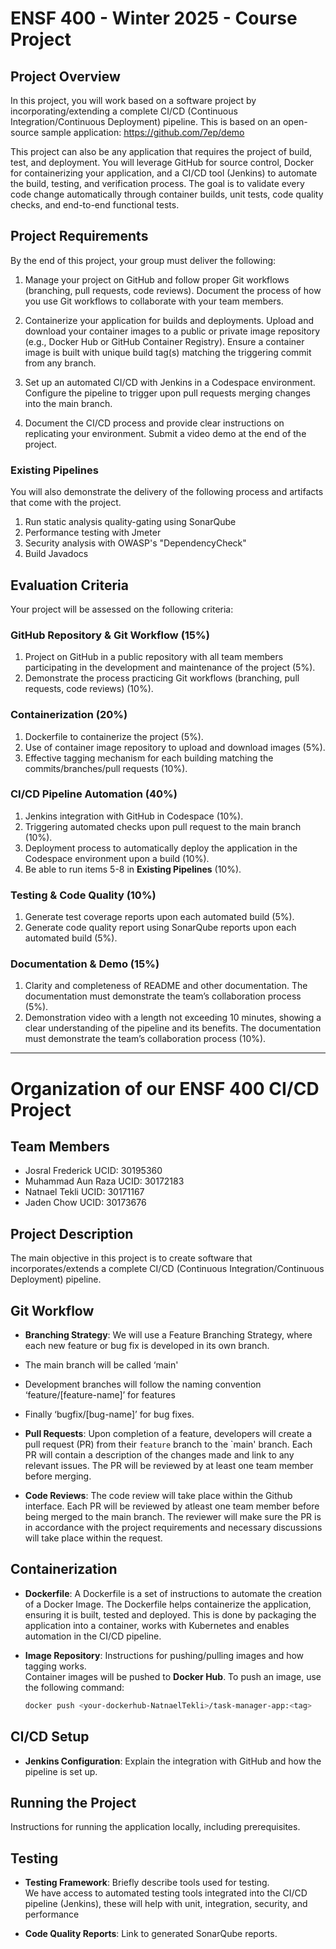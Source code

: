# ENSF 400 - Winter 2025 - Course Project

## Project Overview

In this project, you will work based on a software project by incorporating/extending a complete CI/CD (Continuous Integration/Continuous Deployment) pipeline. This is based on an open-source sample application: https://github.com/7ep/demo

This project can also be any application that requires the project of build, test, and deployment.
You will leverage GitHub for source control, Docker for containerizing your application, and a CI/CD tool (Jenkins) to automate the build, testing, and verification process. The goal is to validate every code change automatically through container builds, unit tests, code quality checks, and end-to-end functional tests.


## Project Requirements

By the end of this project, your group must deliver the following:

1.	Manage your project on GitHub and follow proper Git workflows (branching, pull requests, code reviews). Document the process of how you use Git workflows to collaborate with your team members.

1.	Containerize your application for builds and deployments. Upload and download your container images to a public or private image repository (e.g., Docker Hub or GitHub Container Registry). Ensure a container image is built with unique build tag(s) matching the triggering commit from any branch.

1.	Set up an automated CI/CD with Jenkins in a Codespace environment. Configure the pipeline to trigger upon pull requests merging changes into the main branch.

1.	Document the CI/CD process and provide clear instructions on replicating your environment. Submit a video demo at the end of the project.

### Existing Pipelines
You will also demonstrate the delivery of the following process and artifacts that come with the project.

1.	Run static analysis quality-gating using SonarQube
1.	Performance testing with Jmeter
1.	Security analysis with OWASP's "DependencyCheck"
1.	Build Javadocs


## Evaluation Criteria

Your project will be assessed on the following criteria:

### GitHub Repository & Git Workflow (15%)
1.	Project on GitHub in a public repository with all team members participating in the development and maintenance of the project (5%).
1.	Demonstrate the process practicing Git workflows (branching, pull requests, code reviews) (10%).

### Containerization (20%)
1.	Dockerfile to containerize the project (5%).
1.	Use of container image repository to upload and download images (5%).
1.	Effective tagging mechanism for each building matching the commits/branches/pull requests (10%).

### CI/CD Pipeline Automation (40%)
1.	Jenkins integration with GitHub in Codespace (10%).
1.	Triggering automated checks upon pull request to the main branch (10%).
1.	Deployment process to automatically deploy the application in the Codespace environment upon a build (10%).
1.	Be able to run items 5-8 in **Existing Pipelines** (10%).

### Testing & Code Quality (10%)
1.	Generate test coverage reports upon each automated build (5%).
1.	Generate code quality report using SonarQube reports upon each automated build (5%).

### Documentation & Demo (15%)
1.	Clarity and completeness of README and other documentation. The documentation must demonstrate the team’s collaboration process (5%).
1.	Demonstration video with a length not exceeding 10 minutes, showing a clear understanding of the pipeline and its benefits. The documentation must demonstrate the team’s collaboration process (10%).

_______________________________________________________________________________________________________________________________________________________________________________________________________________

# Organization of our ENSF 400 CI/CD Project  

## Team Members  
- Josral Frederick UCID: 30195360
- Muhammad Aun Raza UCID: 30172183
- Natnael Tekli UCID: 30171167
- Jaden Chow UCID: 30173676


## Project Description  
The main objective in this project is to create software that incorporates/extends a complete CI/CD 
(Continuous Integration/Continuous Deployment) pipeline. 

## Git Workflow  
- **Branching Strategy**: 
We will use a Feature Branching Strategy, where each new feature or bug fix is developed in its own branch. 
- The main branch will be called ‘main'
- Development branches will follow the naming convention ‘feature/[feature-name]’ for features
- Finally ‘bugfix/[bug-name]’ for bug fixes.  
  
- **Pull Requests**: 
  Upon completion of a feature, developers will create a pull request (PR) from their `feature` branch
  to the `main' branch. Each PR will contain a description of the changes made and link to any relevant issues.
  The PR will be reviewed by at least one team member before merging.
     
- **Code Reviews**:
  The code review will take place within the Github interface. Each PR will be reviewed by atleast one team member before being merged to the main branch. The reviewer will
  make sure the PR is in accordance with the project requirements and necessary discussions will take place within the request.

## Containerization  
- **Dockerfile**:
  A Dockerfile is a set of instructions to automate the creation of a Docker Image. The Dockerfile helps containerize the application, ensuring it is built, tested and deployed.
  This is done by packaging the application into a container, works with Kubernetes and enables automation in the CI/CD pipeline.

- **Image Repository**: Instructions for pushing/pulling images and how tagging works.  
Container images will be pushed to **Docker Hub**. To push an image, use the following command:  
  ```bash
  docker push <your-dockerhub-NatnaelTekli>/task-manager-app:<tag>   

## CI/CD Setup  
- **Jenkins Configuration**: Explain the integration with GitHub and how the pipeline is set up.  

## Running the Project  
Instructions for running the application locally, including prerequisites.  

## Testing  
- **Testing Framework**: Briefly describe tools used for testing.  
  We have access to automated testing tools integrated into the CI/CD pipeline (Jenkins), these will help with unit, integration, security, and performance
 
- **Code Quality Reports**: Link to generated SonarQube reports. 
